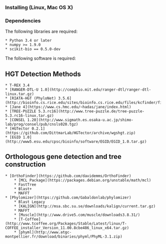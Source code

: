 ### Installing (Linux, Mac OS X)

### Dependencies

The following libraries are required:

	* Python 3.4 or later
	* numpy >= 1.9.0
	* scikit-bio == 0.5.0-dev

The following software is required:

## HGT Detection Methods

	* T-REX 3.4
	* [RANGER-DTL-U 1.0](http://compbio.mit.edu/ranger-dtl/ranger-dtl-linux.tar.gz)
	* [RIATA-HGT (PhyloNet) 3.5.6](http://bioinfo.cs.rice.edu/sites/bioinfo.cs.rice.edu/files/kcfinder/files/PhyloNet_3.5.6.jar)
	* [Jane 4](https://www.cs.hmc.edu/~hadas/jane/index.html)
	* [TREE-PUZZLE 5.3.rc16](http://www.tree-puzzle.de/tree-puzzle-5.3.rc16-linux.tar.gz)
	* [CONSEL 1.20](http://www.sigmath.es.osaka-u.ac.jp/shimo-lab/prog/consel/pub/cnsls020.tgz)
	* [HGTector 0.2.1](https://github.com/DittmarLab/HGTector/archive/wgshgt.zip)
	* [EGID 1.0](http://www5.esu.edu/cpsc/bioinfo/software/EGID/EGID_1.0.tar.gz)

## Orthologous gene detection and tree construction

	* [OrthoFinder](https://github.com/davidemms/OrthoFinder)
		* [MCL Package](https://packages.debian.org/unstable/math/mcl)
		* FastTree
		* Blast+
		* MAFFT
	* [Phylomizer](https://github.com/Gabaldonlab/phylomizer)
		* Blast Legacy
		* [KALIGN](http://msa.sbc.su.se/downloads/kalign/current.tar.gz)
		* MAFFT
		* [Muscle](http://www.drive5.com/muscle/downloads3.8.31/)
		* [T-Coffee](http://www.tcoffee.org/Packages/Stable/Latest/linux/T-COFFEE_installer_Version_11.00.8cbe486_linux_x64.tar.gz)
		* [phyml](http://www.atgc-montpellier.fr/download/binaries/phyml/PhyML-3.1.zip)

